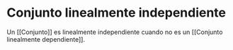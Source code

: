 # Conjunto linealmente independiente

Un [[Conjunto]] es linealmente independiente cuando no es un [[Conjunto linealmente dependiente]].

